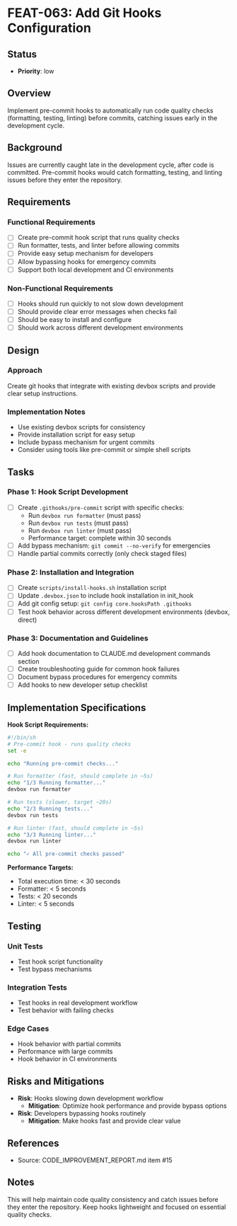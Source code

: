 # FEAT-063: Add Git Hooks Configuration

## Status
- **Priority**: low

## Overview
Implement pre-commit hooks to automatically run code quality checks (formatting, testing, linting) before commits, catching issues early in the development cycle.

## Background
Issues are currently caught late in the development cycle, after code is committed. Pre-commit hooks would catch formatting, testing, and linting issues before they enter the repository.

## Requirements
### Functional Requirements
- [ ] Create pre-commit hook script that runs quality checks
- [ ] Run formatter, tests, and linter before allowing commits
- [ ] Provide easy setup mechanism for developers
- [ ] Allow bypassing hooks for emergency commits
- [ ] Support both local development and CI environments

### Non-Functional Requirements
- [ ] Hooks should run quickly to not slow down development
- [ ] Should provide clear error messages when checks fail
- [ ] Should be easy to install and configure
- [ ] Should work across different development environments

## Design
### Approach
Create git hooks that integrate with existing devbox scripts and provide clear setup instructions.

### Implementation Notes
- Use existing devbox scripts for consistency
- Provide installation script for easy setup
- Include bypass mechanism for urgent commits
- Consider using tools like pre-commit or simple shell scripts

## Tasks
### Phase 1: Hook Script Development
- [ ] Create `.githooks/pre-commit` script with specific checks:
  - Run `devbox run formatter` (must pass)
  - Run `devbox run tests` (must pass)  
  - Run `devbox run linter` (must pass)
  - Performance target: complete within 30 seconds
- [ ] Add bypass mechanism: `git commit --no-verify` for emergencies
- [ ] Handle partial commits correctly (only check staged files)

### Phase 2: Installation and Integration
- [ ] Create `scripts/install-hooks.sh` installation script
- [ ] Update `.devbox.json` to include hook installation in init_hook
- [ ] Add git config setup: `git config core.hooksPath .githooks`
- [ ] Test hook behavior across different development environments (devbox, direct)

### Phase 3: Documentation and Guidelines
- [ ] Add hook documentation to CLAUDE.md development commands section
- [ ] Create troubleshooting guide for common hook failures
- [ ] Document bypass procedures for emergency commits
- [ ] Add hooks to new developer setup checklist

## Implementation Specifications
**Hook Script Requirements:**
```bash
#!/bin/sh
# Pre-commit hook - runs quality checks
set -e

echo "Running pre-commit checks..."

# Run formatter (fast, should complete in ~5s)
echo "1/3 Running formatter..."
devbox run formatter

# Run tests (slower, target ~20s)  
echo "2/3 Running tests..."
devbox run tests

# Run linter (fast, should complete in ~5s)
echo "3/3 Running linter..."
devbox run linter

echo "✓ All pre-commit checks passed"
```

**Performance Targets:**
- Total execution time: < 30 seconds
- Formatter: < 5 seconds
- Tests: < 20 seconds  
- Linter: < 5 seconds

## Testing
### Unit Tests
- Test hook script functionality
- Test bypass mechanisms

### Integration Tests
- Test hooks in real development workflow
- Test behavior with failing checks

### Edge Cases
- Hook behavior with partial commits
- Performance with large commits
- Hook behavior in CI environments

## Risks and Mitigations
- **Risk**: Hooks slowing down development workflow
  - **Mitigation**: Optimize hook performance and provide bypass options
- **Risk**: Developers bypassing hooks routinely
  - **Mitigation**: Make hooks fast and provide clear value

## References
- Source: CODE_IMPROVEMENT_REPORT.md item #15

## Notes
This will help maintain code quality consistency and catch issues before they enter the repository. Keep hooks lightweight and focused on essential quality checks.